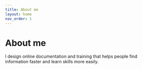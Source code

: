 ```yaml
---
title: About me
layout: home
nav_order: 1
---
```


# About me

I design online documentation and training that helps people find information faster and learn skills more easily.